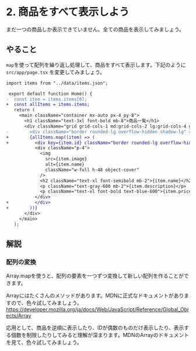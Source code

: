 # 2. 商品をすべて表示しよう

まだ一つの商品しか表示できていません。全ての商品を表示してみましょう。

## やること

`map`を使って配列を繰り返し処理して、商品をすべて表示します。下記のように `src/app/page.tsx` を変更してみましょう。

```diff
import items from "../data/items.json";

 export default function Home() {
-  const item = items.items[0];
+  const allItems = items.items;
   return (
     <main className="container mx-auto px-4 py-8">
       <h1 className="text-3xl font-bold mb-8">商品一覧</h1>
       <div className="grid grid-cols-1 md:grid-cols-2 lg:grid-cols-4 gap-6">
-        <div className="border rounded-lg overflow-hidden shadow-lg" >
+        {allItems.map((item) => (
+          <div key={item.id} className="border rounded-lg overflow-hidden shadow-lg">
           <div className="p-4">
             <img
               src={item.image}
               alt={item.name}
               className="w-full h-48 object-cover"
             />
             <h2 className="text-xl font-semibold mb-2">{item.name}</h2>
             <p className="text-gray-600 mb-2">{item.description}</p>
             <p className="text-xl font-bold text-blue-600">{item.price}円</p>
           </div>
+          </div>
+        ))}
       </div>
     </main>
   );
```

## 解説

### 配列の変換

Array.mapを使うと、配列の要素を一つずつ変換して新しい配列を作ることができます。

Arrayにはたくさんのメソッドがあります。MDNに正式なドキュメントがありますので、色々試してみましょう。
https://developer.mozilla.org/ja/docs/Web/JavaScript/Reference/Global_Objects/Array

応用として、商品を逆順に表示したり、IDが偶数のものだけ表示したり、表示する個数を制限したりしてみると理解が深まります。MDNのArrayのドキュメントを見て、色々試してみましょう。
